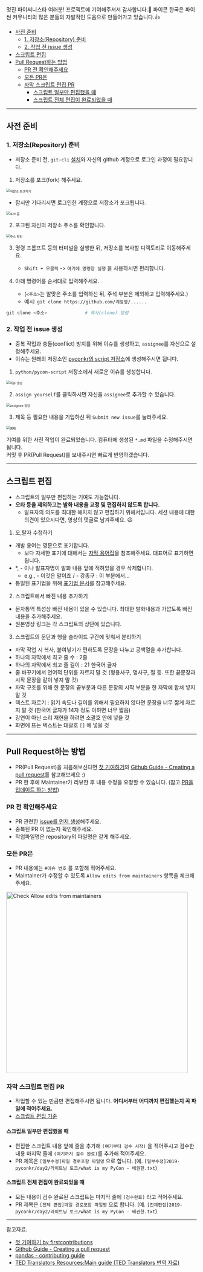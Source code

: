멋진 파이써니스타 여러분! 프로젝트에 기여해주셔서 감사합니다.:tada: 파이콘 한국은 파이썬 커뮤니티의 많은 분들의 자발적인 도움으로 만들어가고 있습니다.:+1:

- [사전 준비](#%EC%82%AC%EC%A0%84-%EC%A4%80%EB%B9%84)
    - [1. 저장소\(Repository\) 준비](#1-%EC%A0%80%EC%9E%A5%EC%86%8Crepository-%EC%A4%80%EB%B9%84)
    - [2. 작업 전 issue 생성](#2-%EC%9E%91%EC%97%85-%EC%A0%84-issue-%EC%83%9D%EC%84%B1)
- [스크립트 편집](#%EC%8A%A4%ED%81%AC%EB%A6%BD%ED%8A%B8-%ED%8E%B8%EC%A7%91)
- [Pull Request하는 방법](#Pull-Request하는-방법)
    - [PR 전 확인해주세요](#pr-%EC%A0%84-%ED%99%95%EC%9D%B8%ED%95%B4%EC%A3%BC%EC%84%B8%EC%9A%94)
    - [모든 PR은](#%EB%AA%A8%EB%93%A0-pr%EC%9D%80)
    - [자막 스크립트 편집 PR](#%EC%9E%90%EB%A7%89-%EC%8A%A4%ED%81%AC%EB%A6%BD%ED%8A%B8-%ED%8E%B8%EC%A7%91-pr)
        - [스크립트 일부만 편집했을 때](#%EC%8A%A4%ED%81%AC%EB%A6%BD%ED%8A%B8-%EC%9D%BC%EB%B6%80%EB%A7%8C-%ED%8E%B8%EC%A7%91%ED%96%88%EC%9D%84-%EB%95%8C)
        - [스크립트 전체 편집이 완료되었을 때](#%EC%8A%A4%ED%81%AC%EB%A6%BD%ED%8A%B8-%EC%A0%84%EC%B2%B4-%ED%8E%B8%EC%A7%91%EC%9D%B4-%EC%99%84%EB%A3%8C%EB%90%98%EC%97%88%EC%9D%84-%EB%95%8C)

---
## 사전 준비
### 1. 저장소(Repository) 준비
- 저장소 준비 전, `git-cli` [설치](https://git-scm.com/)와 자신의 github 계정으로 로그인 과정이 필요합니다.

1. 저장소를 포크(fork) 해주세요.  
<img src="./image/fork.png" alt="저장소 포크하기" style="zoom:60%;" />  

- 잠시만 기다리시면 로그인한 계정으로 저장소가 포크됩니다.  
<img src="./image/forking.png" alt="포크 중" style="zoom:60%;" />  
  
2. 포크된 자신의 저장소 주소를 확인합니다.  
<img src="./image/check_address.png" alt="주소 확인" style="zoom:60%;" />  
  
3. 명령 프롬프트 등의 터미널을 실행한 뒤, 저장소를 복사할 디렉토리로 이동해주세요.  
   - `Shift + 우클릭` -> `여기에 명령창 실행` 을 사용하시면 편리합니다.  
  
4. 아래 명령어를 순서대로 입력해주세요.   
   - (`<주소>`는 알맞은 주소를 입력하신 뒤, 주석 부분은 제외하고 입력해주세요.)  
   - 예시: `git clone https://github.com/계정명/......`  

```powershell
git clone <주소>              # 복사(clone) 명령
```

### 2. 작업 전 issue 생성  
- 중복 작업과 충돌(conflict) 방지를 위해 이슈를 생성하고, `assignee`를 자신으로 설정해주세요.
- 이슈는 원래의 저장소인 [pyconkr의 script 저장소](https://github.com/pythonkr/pyconkr-script)에 생성해주시면 됩니다.

1. `python/pycon-script` 저장소에서 새로운 이슈를 생성합니다.  
<img src="./image/new-issue.png" alt="이슈 생성" style="zoom:60%;" />  

2. `assign yourself`를 클릭하시면 자신을 `assignee`로 추가할 수 있습니다.  
<img src="./image/assign-yourself.png" alt="assignee 할당" style="zoom:60%;" />  

3. 제목 등 필요한 내용을 기입하신 뒤 `Submit new issue`를 눌러주세요.  
<img src="./image/example-complete.png" alt="예제" style="zoom:60%;" />  

기여를 위한 사전 작업이 완료되었습니다. 컴퓨터에 생성된 `*.md` 파일을 수정해주시면 됩니다.  
커밋 후 PR(Pull Request)를 보내주시면 빠르게 반영하겠습니다.

---
## 스크립트 편집
- 스크립트의 일부만 편집하는 기여도 가능합니다. 
- **오타 등을 제외하고는 발화 내용을 교정 및 편집하지 않도록 합니다.** 
  - 발표자의 의도를 최대한 해치지 않고 편집하기 위해서입니다. 세션 내용에 대한 의견이 있으시다면, 영상의 댓글로 남겨주세요. :smiley:

1. 오,탈자 수정하기
- 개발 용어는 영문으로 표기합니다.
    - 보다 자세한 표기에 대해서는 [자막 용어집](https://github.com/pythonkr/python-terms)을 참조해주세요. 대표어로 표기하면 됩니다.
- \*, - 이나 발표자명이 발화 내용 앞에 적혀있을 경우 삭제합니다.
    - e.g., - 이것은 말이죠 / - 강종구 : 이 부분에서...
- 통일된 표기법을 위해 [표기법 문서](https://github.com/pythonkr/pyconkr-script/blob/master/subtitle-notation.md)를 참고해주세요.

2. 스크립트에서 빠진 내용 추가하기
- 문자통역 특성상 빠진 내용이 있을 수 있습니다. 최대한 발화내용과 가깝도록 빠진 내용을 추가해주세요. 
- 원본영상 링크는 각 스크립트의 상단에 있습니다.

3. 스크립트의 문단과 행을 슬라이드 구간에 맞춰서 분리하기
- 자막 작업 시 복사, 붙여넣기가 편하도록 문장을 나누고 공백열을 추가합니다.
- 하나의 자막에서 최고 줄 수 : 2줄
- 하나의 자막에서 최고 줄 길이 : 21 한국어 글자
- 줄 바꾸기에서 언어적 단위를 자르지 말 것 (형용사구, 명사구, 절 등. 또한 끝문장과 시작 문장을 같이 넣지 말 것)
- 자막 구조를 위해 한 문장의 끝부분과 다른 문장의 시작 부분을 한 자막에 합쳐 넣지 말 것
- 텍스트 자르기 : 읽기 속도나 길이를 위해서 필요하지 않다면 문장을 너무 짧게 자르지 말 것 (한국어 글자가 14자 정도 이하면 너무 짧음)
- 강연이 아닌 소리 재현을 하려면 소괄호 안에 넣을 것
- 화면에 뜨는 텍스트는 대괄호 `[]` 에 넣을 것

---
## Pull Request하는 방법
- PR(Pull Request)을 처음해보신다면 [첫 기여하기](https://github.com/firstcontributions/first-contributions/blob/master/translations/README.ko.md)와 [Github Guide - Creating a pull request](https://help.github.com/en/github/collaborating-with-issues-and-pull-requests/creating-a-pull-request)를 참고해보세요 :)  
- PR 한 후에 Maintainer가 리뷰한 후 내용 수정을 요청할 수 있습니다. (참고.[PR을 업데이트 하는 방법](https://pandas-docs.github.io/pandas-docs-travis/development/contributing.html#updating-your-pull-request))

### PR 전 확인해주세요 
- PR 관련한 [issue를 먼저 생성](./preparation.md#2-작업-전-issue-생성)해주세요.
- 중복된 PR 이 없는지 확인해주세요.
- 작업파일명은 repository의 파일명은 같게 해주세요.

### 모든 PR은
- PR 내용에는 `#이슈 번호` 를 포함해 적어주세요. 
- Maintainer가 수정할 수 있도록 `Allow edits from maintainers` 항목을 체크해주세요. 
<img src="image/pr-check-allow-edits-from-maintainers-option.png" alt="Check Allow edits from maintainers" height="480">

### 자막 스크립트 편집 PR
- 작업할 수 있는 만큼만 편집해주시면 됩니다. **어디서부터 어디까지 편집했는지 꼭 파일에 적어주세요.**
- [스크립트 편집 기준](#%EC%8A%A4%ED%81%AC%EB%A6%BD%ED%8A%B8-%ED%8E%B8%EC%A7%91)

#### 스크립트 일부만 편집했을 때 
- 편집한 스크립트 내용 앞에 줄을 추가해 `(여기부터 검수 시작)` 을 적어주시고 검수한 내용 마지막 줄에 `(여기까지 검수 완료)`를 추가해 적어주세요.
- PR 제목은 `[일부수정]파일 경로포함 파일명` 으로 합니다. 
(예. `[일부수정]2019-pyconkr/day2/라이트닝 토크/what is my PyCon - 배권한.txt`)

#### 스크립트 전체 편집이 완료되었을 때

- 모든 내용이 검수 완료된 스크립트는 마지막 줄에 `(검수완료)` 라고 적어주세요.
- PR 제목은 `[전체 편집]파일 경로포함 파일명` 으로 합니다. 
(예. `[전체편집]2019-pyconkr/day2/라이트닝 토크/what is my PyCon - 배권한.txt`)

---
참고자료. 
- [첫 기여하기 by firstcontributions](https://github.com/firstcontributions/first-contributions/blob/master/translations/README.ko.md)
- [Github Guide - Creating a pull request](https://help.github.com/en/github/collaborating-with-issues-and-pull-requests/creating-a-pull-request)
- [pandas - contributing guide](https://pandas-docs.github.io/pandas-docs-travis/development/contributing.html#updating-your-pull-request)
-  [TED Translators Resources:Main guide (TED Translators 번역 자료)](http://translations.ted.org/wiki/OTP_Resources:_Main_guide) 